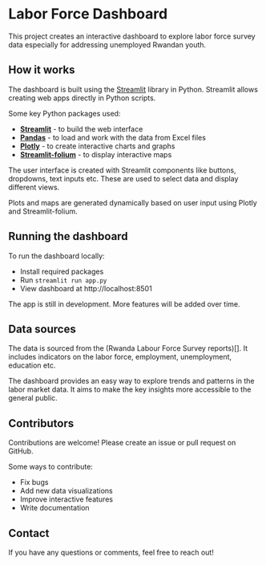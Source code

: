 # Labor Force Dashboard

This project creates an interactive dashboard to explore labor force survey data especially for addressing unemployed Rwandan youth.

## How it works

The dashboard is built using the [Streamlit](https://streamlit.io/) library in Python. Streamlit allows creating web apps directly in Python scripts.

Some key Python packages used:

- [**Streamlit**](https://streamlit.io/) - to build the web interface
- [**Pandas**](https://pandas.pydata.org/) - to load and work with the data from Excel files
- [**Plotly**](https://plotly.com/python/) - to create interactive charts and graphs
- [**Streamlit-folium**](https://streamlit-folium.readthedocs.io/en/latest/) - to display interactive maps

The user interface is created with Streamlit components like buttons, dropdowns, text inputs etc. These are used to select data and display different views.

Plots and maps are generated dynamically based on user input using Plotly and Streamlit-folium.

## Running the dashboard

To run the dashboard locally:

- Install required packages
- Run `streamlit run app.py`
- View dashboard at http://localhost:8501

The app is still in development. More features will be added over time.

## Data sources

The data is sourced from the (Rwanda Labour Force Survey reports)[]. It includes indicators on the labor force, employment, unemployment, education etc.

The dashboard provides an easy way to explore trends and patterns in the labor market data. It aims to make the key insights more accessible to the general public.

## Contributors

Contributions are welcome! Please create an issue or pull request on GitHub.

Some ways to contribute:

- Fix bugs
- Add new data visualizations
- Improve interactive features
- Write documentation

## Contact

If you have any questions or comments, feel free to reach out!
